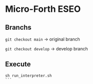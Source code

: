 # Micro-Forth ESEO

## Branchs
```git checkout main``` -> original branch
<br/>

```git checkout develop``` -> develop branch

## Execute
````
sh run_interpreter.sh
```